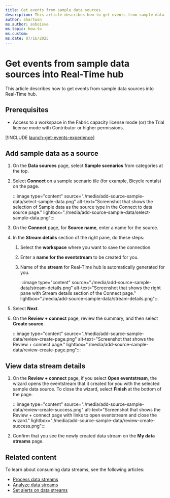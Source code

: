 ```yaml
---
title: Get events from sample data sources
description: This article describes how to get events from sample data sources.
author: ahartoon
ms.author: anboisve
ms.topic: how-to
ms.custom:
ms.date: 07/16/2025
---
```


# Get events from sample data sources into Real-Time hub

This article describes how to get events from sample data sources into Real-Time hub.



## Prerequisites

- Access to a workspace in the Fabric capacity license mode (or) the Trial license mode with Contributor or higher permissions. 

[!INCLUDE [launch-get-events-experience](./includes/launch-get-events-experience.md)]

## Add sample data as a source

1. On the **Data sources** page, select **Sample scenarios** from categories at the top.
1. Select **Connect** on a sample scenario tile (for example, Bicycle rentals) on the page.

    :::image type="content" source="./media/add-source-sample-data/select-sample-data.png" alt-text="Screenshot that shows the selection of Sample data as the source type in the Connect to data source page." lightbox="./media/add-source-sample-data/select-sample-data.png":::
1. On the **Connect** page, for **Source name**, enter a name for the source.
1. In the **Stream details** section of the right pane, do these steps:
    1. Select the **workspace** where you want to save the connection.
    1. Enter a **name for the eventstream** to be created for you.
    1. Name of the **stream** for Real-Time hub is automatically generated for you. 

        :::image type="content" source="./media/add-source-sample-data/stream-details.png" alt-text="Screenshot that shows the right pane with Stream details section of the Connect page." lightbox="./media/add-source-sample-data/stream-details.png":::                
1. Select **Next**. 
1. On the **Review + connect** page, review the summary, and then select **Create source**.

    :::image type="content" source="./media/add-source-sample-data/review-create-page.png" alt-text="Screenshot that shows the Review + connect page." lightbox="./media/add-source-sample-data/review-create-page.png":::                

## View data stream details

1. On the **Review + connect** page, if you select **Open eventstream**, the wizard opens the eventstream that it created for you with the selected sample data source. To close the wizard, select **Finish** at the bottom of the page. 

    :::image type="content" source="./media/add-source-sample-data/review-create-success.png" alt-text="Screenshot that shows the Review + connect page with links to open eventstream and close the wizard." lightbox="./media/add-source-sample-data/review-create-success.png":::                
1. Confirm that you see the newly created data stream on the **My data streams** page. 

## Related content

To learn about consuming data streams, see the following articles:

- [Process data streams](process-data-streams-using-transformations.md)
- [Analyze data streams](analyze-data-streams-using-kql-table-queries.md)
- [Set alerts on data streams](set-alerts-data-streams.md)
